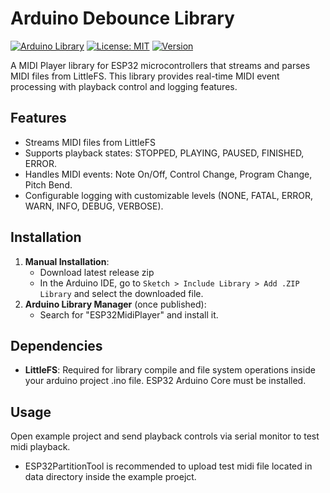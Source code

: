 # Arduino Debounce Library

[![Arduino Library](https://img.shields.io/badge/Arduino-Library-blue.svg)]()
[![License: MIT](https://img.shields.io/badge/License-MIT-yellow.svg)](https://opensource.org/licenses/MIT)
[![Version](https://img.shields.io/badge/Version-1.0.0-green.svg)](https://github.com/serifpersia/ESP32MidiPlayer)

A MIDI Player library for ESP32 microcontrollers that streams and parses MIDI files from LittleFS. This library provides real-time MIDI event processing with playback control and logging features.

## Features
- Streams MIDI files from LittleFS
- Supports playback states: STOPPED, PLAYING, PAUSED, FINISHED, ERROR.
- Handles MIDI events: Note On/Off, Control Change, Program Change, Pitch Bend.
- Configurable logging with customizable levels (NONE, FATAL, ERROR, WARN, INFO, DEBUG, VERBOSE).

## Installation
1. **Manual Installation**:
   - Download latest release zip
   - In the Arduino IDE, go to `Sketch > Include Library > Add .ZIP Library` and select the downloaded file.
2. **Arduino Library Manager** (once published):
   - Search for "ESP32MidiPlayer" and install it.

## Dependencies
- **LittleFS**: Required for library compile and file system operations inside your arduino project .ino file. ESP32 Arduino Core must be installed.

## Usage
Open example project and send playback controls via serial monitor to test midi playback.

- ESP32PartitionTool is recommended to upload test midi file located in data directory inside the example proejct. 
